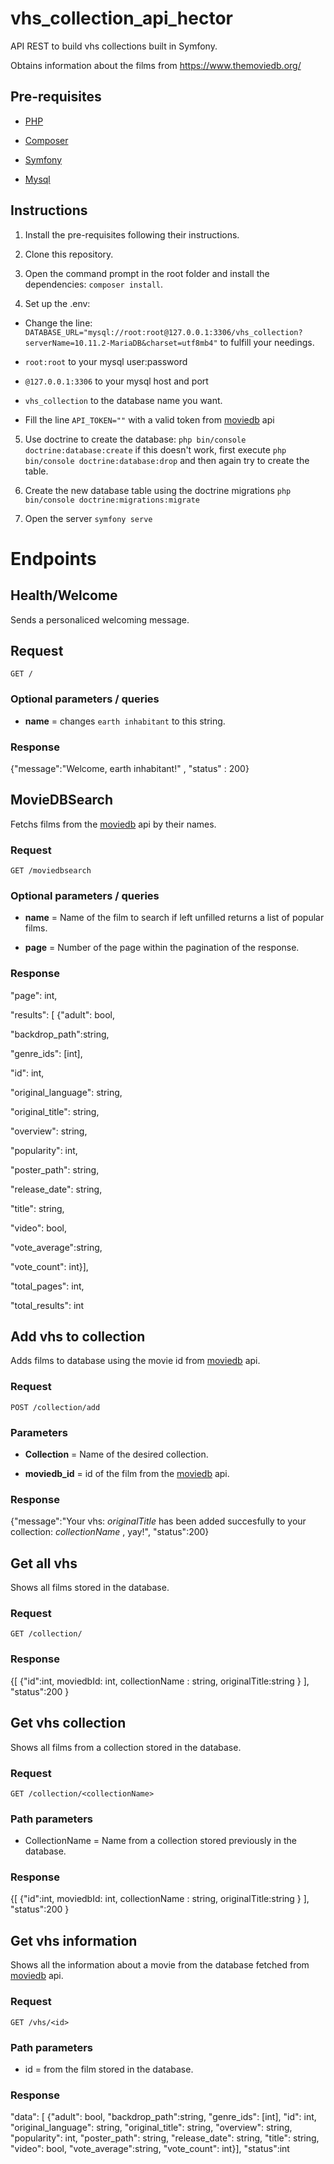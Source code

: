 # vhs_collection_api_hector

API REST to build vhs collections built in Symfony.

Obtains information about the films from https://www.themoviedb.org/

## Pre-requisites

- [PHP](https://www.php.net/manual/es/install.php)

- [Composer](https://getcomposer.org/)

- [Symfony](https://symfony.com/)

- [Mysql](https://www.mysql.com/)

## Instructions

1. Install the pre-requisites following their instructions.

2. Clone this repository.

3. Open the command prompt in the root folder and install the dependencies: `composer install`.

4. Set up the .env:

- Change the line: `DATABASE_URL="mysql://root:root@127.0.0.1:3306/vhs_collection?serverName=10.11.2-MariaDB&charset=utf8mb4"` to fulfill your needings.

- `root:root` to your mysql user:password

- `@127.0.0.1:3306` to your mysql host and port

- `vhs_collection` to the database name you want.

- Fill the line `API_TOKEN=""` with a valid token from [moviedb](https://developer.themoviedb.org/docs) api

5. Use doctrine to create the database: `php bin/console doctrine:database:create` if this doesn't work, first execute `php bin/console doctrine:database:drop` and then again try to create the table.

6. Create the new database table using the doctrine migrations `php bin/console doctrine:migrations:migrate`

7. Open the server `symfony serve`

# Endpoints

## Health/Welcome

Sends a personaliced welcoming message.

## Request

`GET /`

### Optional parameters / queries

- **name** = changes `earth inhabitant` to this string.

### Response

{"message":"Welcome, earth inhabitant!" , "status" : 200}

## MovieDBSearch

Fetchs films from the [moviedb](https://developer.themoviedb.org/docs) api by their names.

### Request

`GET /moviedbsearch`

### Optional parameters / queries

- **name** = Name of the film to search if left unfilled returns a list of popular films.

- **page** = Number of the page within the pagination of the response.

### Response

"page": int,

"results": [ {"adult": bool,

"backdrop_path":string,

"genre_ids": [int],

"id": int,

"original_language": string,

"original_title": string,

"overview": string,

"popularity": int,

"poster_path": string,

"release_date": string,

"title": string,

"video": bool,

"vote_average":string,

"vote_count": int}],

"total_pages": int,

"total_results": int

## Add vhs to collection

Adds films to database using the movie id from [moviedb](https://developer.themoviedb.org/docs) api.

### Request

`POST /collection/add`

### Parameters

- **Collection** = Name of the desired collection.

- **moviedb_id** = id of the film from the [moviedb](https://developer.themoviedb.org/docs) api.

### Response

{"message":"Your vhs: _originalTitle_ has been added succesfully to your collection: _collectionName_ , yay!", "status":200}

## Get all vhs

Shows all films stored in the database.

### Request

`GET /collection/`

### Response

{[
{"id":int,
moviedbId: int,
collectionName : string,
originalTitle:string }
],
"status":200
}

## Get vhs collection

Shows all films from a collection stored in the database.

### Request

`GET /collection/<collectionName>`

### Path parameters

- CollectionName = Name from a collection stored previously in the database.

### Response

{[
{"id":int,
moviedbId: int,
collectionName : string,
originalTitle:string }
],
"status":200
}

## Get vhs information

Shows all the information about a movie from the database fetched from [moviedb](https://developer.themoviedb.org/docs) api.

### Request

`GET /vhs/<id>`

### Path parameters

- id = from the film stored in the database.

### Response

"data": [ {"adult": bool,
"backdrop_path":string,
"genre_ids": [int],
"id": int,
"original_language": string,
"original_title": string,
"overview": string,
"popularity": int,
"poster_path": string,
"release_date": string,
"title": string,
"video": bool,
"vote_average":string,
"vote_count": int}],
"status":int
